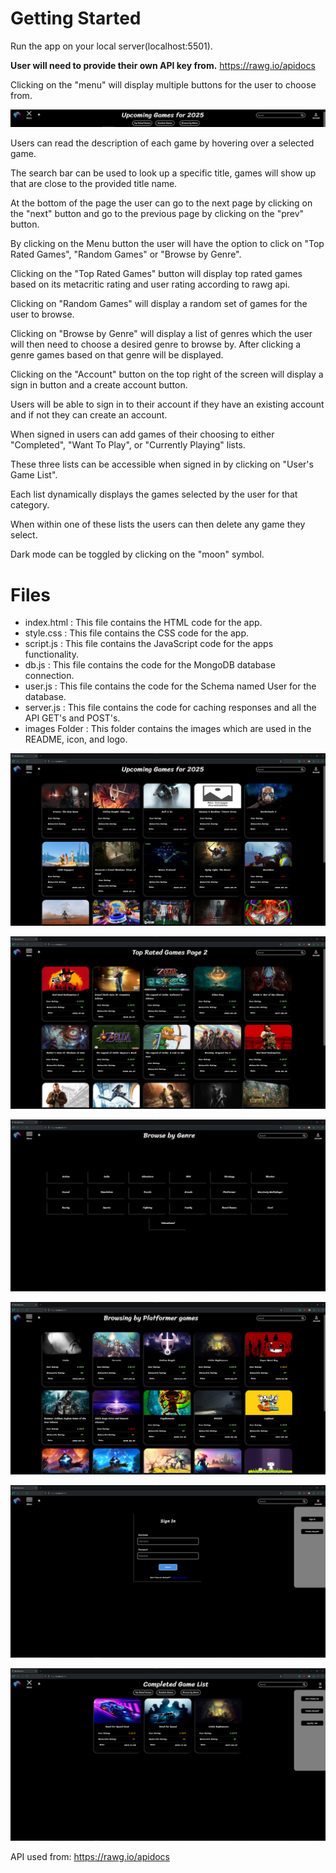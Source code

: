 # Getting Started
Run the app on your local server(localhost:5501).

**User will need to provide their own API key from.** https://rawg.io/apidocs

Clicking on the "menu" will display multiple buttons for the user to choose from.

![Screen shot displaying the menu while open.](./public/images/myGameListScreenShot1.png)

Users can read the description of each game by hovering over a selected game.

The search bar can be used to look up a specific title, games will show up that are close to the provided title name.

At the bottom of the page the user can go to the next page by clicking on the "next" button and go to the previous page by clicking on the "prev" button.

By clicking on the Menu button the user will have the option to click on "Top Rated Games", "Random Games" or "Browse by Genre".

Clicking on the "Top Rated Games" button will display top rated games based on its metacritic rating and user rating according to rawg api.

Clicking on "Random Games" will display a random set of games for the user to browse.

Clicking on "Browse by Genre" will display a list of genres which the user will then need to choose a desired genre to browse by. After clicking a genre games based on that genre will be displayed.

Clicking on the "Account" button on the top right of the screen will display a sign in button and a create account button.

Users will be able to sign in to their account if they have an existing account and if not they can create an account.

When signed in users can add games of their choosing to either "Completed", "Want To Play", or "Currently Playing" lists.

These three lists can be accessible when signed in by clicking on "User's Game List".

Each list dynamically displays the games selected by the user for that category.

When within one of these lists the users can then delete any game they select.

Dark mode can be toggled by clicking on the "moon" symbol.

# Files

* index.html : This file contains the HTML code for the app.
* style.css : This file contains the CSS code for the app.
* script.js : This file contains the JavaScript code for the apps functionality.
* db.js : This file contains the code for the MongoDB database connection.
* user.js : This file contains the code for the Schema named User for the database.
* server.js : This file contains the code for caching responses and all the API GET's and POST's. 
* images Folder : This folder contains the images which are used in the README, icon, and logo.

![Screen shots of the Game List app displaying the Upcoming games of 2025 at the time this image was taken.](./public/images/myGameListScreenShot2.png)

![](./public/images/myGameListScreenShot3.png)

![](./public/images/myGameListScreenShot4.png)

![](./public/images/myGameListScreenShot5.png)

![](./public/images/myGameListScreenShot6.png)

![](./public/images/myGameListScreenShot7.png)

API used from: https://rawg.io/apidocs